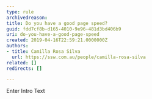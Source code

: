```yaml
---
type: rule
archivedreason: 
title: Do you have a good page speed?
guid: fdd7cf8b-d165-4010-9e96-481d3bd406b9
uri: do-you-have-a-good-page-speed
created: 2019-04-16T22:59:21.0000000Z
authors:
- title: Camilla Rosa Silva
  url: https://ssw.com.au/people/camilla-rosa-silva
related: []
redirects: []

---
```



Enter Intro Text
<br><excerpt class='endintro'></excerpt><br>



